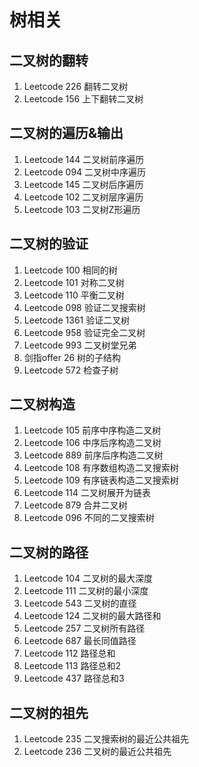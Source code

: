 # 树相关
二叉树的翻转
-----------
01. Leetcode 226 翻转二叉树
02. Leetcode 156 上下翻转二叉树

二叉树的遍历&输出
-----------
01. Leetcode 144 二叉树前序遍历
02. Leetcode 094 二叉树中序遍历
03. Leetcode 145 二叉树后序遍历
04. Leetcode 102 二叉树层序遍历
05. Leetcode 103 二叉树Z形遍历

二叉树的验证
-----------
01. Leetcode 100 相同的树
02. Leetcode 101 对称二叉树
03. Leetcode 110 平衡二叉树
04. Leetcode 098 验证二叉搜索树
05. Leetcode 1361 验证二叉树
06. Leetcode 958 验证完全二叉树
07. Leetcode 993 二叉树堂兄弟
08. 剑指offer 26 树的子结构
09. Leetcode 572 检查子树

二叉树构造
---------
01. Leetcode 105 前序中序构造二叉树
02. Leetcode 106 中序后序构造二叉树
03. Leetcode 889 前序后序构造二叉树
04. Leetcode 108 有序数组构造二叉搜索树
05. Leetcode 109 有序链表构造二叉搜索树
06. Leetcode 114 二叉树展开为链表
07. Leetcode 879 合并二叉树
08. Leetcode 096 不同的二叉搜索树

二叉树的路径
----------------
01. Leetcode 104 二叉树的最大深度
02. Leetcode 111 二叉树的最小深度
03. Leetcode 543 二叉树的直径
04. Leetcode 124 二叉树的最大路径和
05. Leetcode 257 二叉树所有路径
06. Leetcode 687 最长同值路径
07. Leetcode 112 路径总和
08. Leetcode 113 路径总和2
09. Leetcode 437 路径总和3

二叉树的祖先
-----------
01. Leetcode 235 二叉搜索树的最近公共祖先
02. Leetcode 236 二叉树的最近公共祖先
